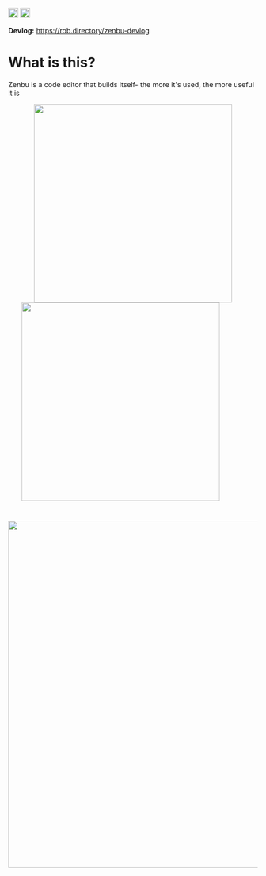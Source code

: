 [<img src="https://devin.ai/assets/askdeepwiki.png" alt="Ask DeepWiki" height="20"/>](https://deepwiki.com/RobPruzan/zenbu)
<img src="https://img.shields.io/badge/🚧-Under%20Construction-yellow" alt="Under Construction" height="20"/>


**Devlog:**
<a href="https://rob.directory/zenbu-devlog">https://rob.directory/zenbu-devlog</a>

# What is this?

Zenbu is a code editor that builds itself- the more it's used, the more useful it is

<p align="center">
  <img src="https://github.com/user-attachments/assets/dec5e2ba-f291-4215-b067-07f2962300e3" width="400" />
  <img src="https://github.com/user-attachments/assets/0f4c64b5-3f40-480d-a85d-28b0e0c18cae" width="400" style="margin-right: 50px;" />
</p>
<p align="center" style="margin-top: 40px;">
  <img src="https://github.com/user-attachments/assets/4690ef2b-b1d7-42b3-8a5e-e203cb0a205c" width="700" />
</p>

